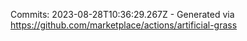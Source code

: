 Commits: 2023-08-28T10:36:29.267Z - Generated via https://github.com/marketplace/actions/artificial-grass
<br>
